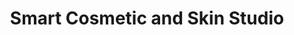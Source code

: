---
title: "Smart Cosmetic and Skin Studio"
url: /doylestown/smart-cosmetic-and-skin-studio/
shop: beauty
---